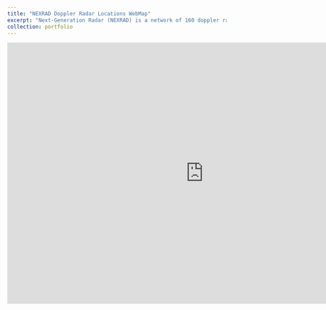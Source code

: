 ```yaml
---
title: "NEXRAD Doppler Radar Locations WebMap"
excerpt: "Next-Generation Radar (NEXRAD) is a network of 160 doppler radars operated by the National Weather Service. Most are in the United States and Territories, but there are 4 located in Japan, South Korea, and Portugal. NEXRAD radars detect wind and precipitation utilizng radar technology, and produces a map depicting patterns in precipitation or wind. Data from [Wikipedia](https://en.wikipedia.org/wiki/NEXRAD) <br/><img src='/images/LabNexrad.jpg'>"
collection: portfolio
---
```

<iframe src="https://srhjhnsn.github.io/portfolio/nexrad_map/index.html" width="900" height="600" style="border:0" allowfullscreen></iframe>


